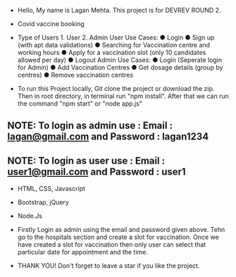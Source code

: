 - Hello, My name is Lagan Mehta. This project is for DEVREV ROUND 2.
- Covid vaccine booking

- Type of Users 1. User 2. Admin
  User Use Cases:
  ● Login
  ● Sign up (with apt data validations)
  ● Searching for Vaccination centre and working hours
  ● Apply for a vaccination slot (only 10 candidates allowed per day)
  ● Logout
  Admin Use Cases:
  ● Login (Seperate login for Admin)
  ● Add Vaccination Centres
  ● Get dosage details (group by centres)
  ● Remove vaccination centres

- To run this Project locally, Git clone the project or download the zip. Then in root directory, in terminal run "npm install". After that we can run the command "npm start" or "node app.js"

## **NOTE**: To login as admin use : **Email** : **lagan@gmail.com** and **Password** : **lagan1234**

## **NOTE**: To login as user use : **Email** : **user1@gmail.com** and **Password** : **user1**

- HTML, CSS, Javascript
- Bootstrap, jQuery
- Node.Js

- Firstly Login as admin using the email and password given above. Tehn go to the hospitals section and create a slot for vaccination. Once we have created a slot for vaccination then only user can select that particular date for appointment and the time.

- THANK YOU! Don't forget to leave a star if you like the project.
